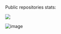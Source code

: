 Public repositories stats:

![](https://github-readme-stats.vercel.app/api?username=devnoname120&include_all_commits=true&show_icons=true&hide=contribs&hide_title=true)

![image](https://user-images.githubusercontent.com/2824100/199576975-dcd94540-460e-45d0-b054-ed50b1145559.png)
